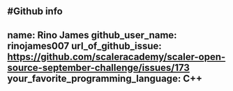 #Github info
---
name: Rino James
github_user_name: rinojames007
url_of_github_issue: https://github.com/scaleracademy/scaler-open-source-september-challenge/issues/173
your_favorite_programming_language: C++
---
